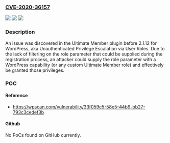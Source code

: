 ### [CVE-2020-36157](https://cve.mitre.org/cgi-bin/cvename.cgi?name=CVE-2020-36157)
![](https://img.shields.io/static/v1?label=Product&message=n%2Fa&color=blue)
![](https://img.shields.io/static/v1?label=Version&message=n%2Fa&color=blue)
![](https://img.shields.io/static/v1?label=Vulnerability&message=n%2Fa&color=brighgreen)

### Description

An issue was discovered in the Ultimate Member plugin before 2.1.12 for WordPress, aka Unauthenticated Privilege Escalation via User Roles. Due to the lack of filtering on the role parameter that could be supplied during the registration process, an attacker could supply the role parameter with a WordPress capability (or any custom Ultimate Member role) and effectively be granted those privileges.

### POC

#### Reference
- https://wpscan.com/vulnerability/33f059c5-58e5-44b9-bb27-793c3cedef3b

#### Github
No PoCs found on GitHub currently.

